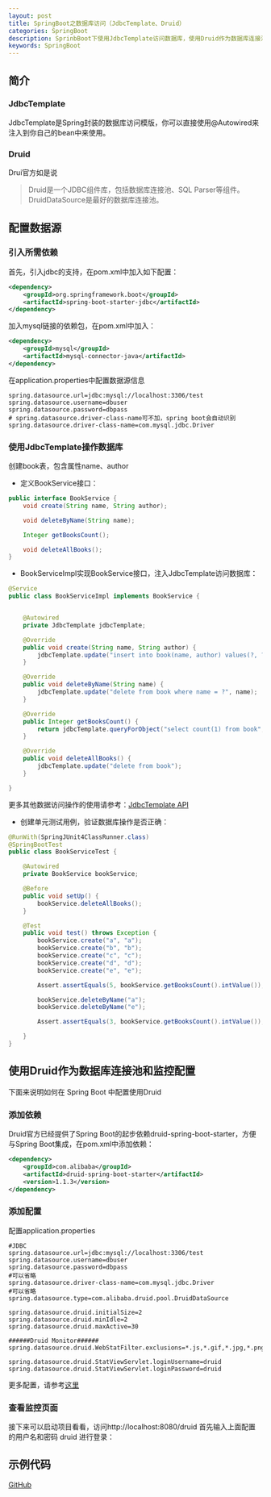 ```yaml
---
layout: post
title: SpringBoot之数据库访问（JdbcTemplate、Druid）
categories: SpringBoot
description: SprinbBoot下使用JdbcTemplate访问数据库，使用Druid作为数据库连接池
keywords: SpringBoot
---
```


## 简介

### JdbcTemplate

JdbcTemplate是Spring封装的数据库访问模版，你可以直接使用@Autowired来注入到你自己的bean中来使用。

### Druid

Drui官方如是说
> Druid是一个JDBC组件库，包括数据库连接池、SQL Parser等组件。DruidDataSource是最好的数据库连接池。

## 配置数据源

### 引入所需依赖

首先，引入jdbc的支持，在pom.xml中加入如下配置：

```xml
<dependency>
    <groupId>org.springframework.boot</groupId>
    <artifactId>spring-boot-starter-jdbc</artifactId>
</dependency>
```

加入mysql链接的依赖包，在pom.xml中加入：

```xml
<dependency>
	<groupId>mysql</groupId>
	<artifactId>mysql-connector-java</artifactId>
</dependency>
```
在application.properties中配置数据源信息

```
spring.datasource.url=jdbc:mysql://localhost:3306/test
spring.datasource.username=dbuser
spring.datasource.password=dbpass
# spring.datasource.driver-class-name可不加，spring boot会自动识别
spring.datasource.driver-class-name=com.mysql.jdbc.Driver
```

### 使用JdbcTemplate操作数据库

创建book表，包含属性name、author

* 定义BookService接口：

```java
public interface BookService {
	void create(String name, String author);

	void deleteByName(String name);

	Integer getBooksCount();

	void deleteAllBooks();
}
```

* BookServiceImpl实现BookService接口，注入JdbcTemplate访问数据库：

```java
@Service
public class BookServiceImpl implements BookService {


	@Autowired
    private JdbcTemplate jdbcTemplate;

	@Override
	public void create(String name, String author) {
		jdbcTemplate.update("insert into book(name, author) values(?, ?)", name, author);
	}

	@Override
	public void deleteByName(String name) {
		jdbcTemplate.update("delete from book where name = ?", name);
	}

	@Override
	public Integer getBooksCount() {
		return jdbcTemplate.queryForObject("select count(1) from book", Integer.class);
	}

	@Override
	public void deleteAllBooks() {
		jdbcTemplate.update("delete from book");
	}

}
```
更多其他数据访问操作的使用请参考：[JdbcTemplate API](https://docs.spring.io/spring/docs/current/javadoc-api/org/springframework/jdbc/core/JdbcTemplate.html)

* 创建单元测试用例，验证数据库操作是否正确：

```java
@RunWith(SpringJUnit4ClassRunner.class)
@SpringBootTest
public class BookServiceTest {

	@Autowired
    private BookService bookService;

	@Before
    public void setUp() {
		bookService.deleteAllBooks();
    }

	@Test
    public void test() throws Exception {
		bookService.create("a", "a");
		bookService.create("b", "b");
		bookService.create("c", "c");
		bookService.create("d", "d");
		bookService.create("e", "e");

        Assert.assertEquals(5, bookService.getBooksCount().intValue());

        bookService.deleteByName("a");
        bookService.deleteByName("e");

        Assert.assertEquals(3, bookService.getBooksCount().intValue());

    }
}
```

## 使用Druid作为数据库连接池和监控配置

下面来说明如何在 Spring Boot 中配置使用Druid

### 添加依赖

Druid官方已经提供了Spring Boot的起步依赖druid-spring-boot-starter，方便与Spring Boot集成，在pom.xml中添加依赖：

```xml
<dependency>
	<groupId>com.alibaba</groupId>
	<artifactId>druid-spring-boot-starter</artifactId>
	<version>1.1.3</version>
</dependency>

```

### 添加配置

配置application.properties

```
#JDBC
spring.datasource.url=jdbc:mysql://localhost:3306/test
spring.datasource.username=dbuser
spring.datasource.password=dbpass
#可以省略
spring.datasource.driver-class-name=com.mysql.jdbc.Driver
#可以省略
spring.datasource.type=com.alibaba.druid.pool.DruidDataSource

spring.datasource.druid.initialSize=2
spring.datasource.druid.minIdle=2
spring.datasource.druid.maxActive=30

######Druid Monitor######
spring.datasource.druid.WebStatFilter.exclusions=*.js,*.gif,*.jpg,*.png,*.css,*.ico,/druid/*

spring.datasource.druid.StatViewServlet.loginUsername=druid
spring.datasource.druid.StatViewServlet.loginPassword=druid
```
更多配置，请参考[这里](https://github.com/alibaba/druid/blob/master/druid-spring-boot-starter/src/test/resources/config-template.properties)

### 查看监控页面

接下来可以启动项目看看，访问http://localhost:8080/druid 首先输入上面配置的用户名和密码 druid 进行登录：


## 示例代码

[GitHub](https://github.com/zhousuhang/springboot/tree/master/springboot-start)
